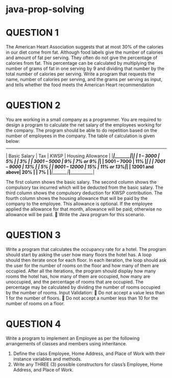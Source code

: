 # java-prop-solving

# QUESTION 1
The American Heart Association suggests that at most 30% of the calories in our diet come
from fat. Although food labels give the number of calories and amount of fat per serving.
They often do not give the percentage of calories from fat. This percentage can be calculated
by multiplying the number of grams of fat in one serving by 9 and dividing that number by
the total number of calories per serving. Write a program that requests the name, number of
calories per serving, and the grams per serving as input, and tells whether the food meets the
American Heart recommendation


# QUESTION 2
You are working in a small company as a programmer. You are required to design a program
to calculate the net salary of the employees working for the company. The program should be
able to do repetition based on the number of employees in the company. The table of
calculation is given below: 

   ____________________________________________________________ 
  |  Basic Salary   |  Tax  |    KWSP   |  Housing Allowance  |
  |_________________|_______|___________|_____________________| 
  |  1 – 3000       |  5%   |           |        3%           | 
  |  3001 – 5000    |  9%   |  7% or 9% |_____________________|
  |  5001 – 7000    |  11%  |___________|                     |
  |  7001 – 9000    |  13%  |           |      5%             |
  |  9001 – 12000   |  15%  | 11% or 13%|_____________________|
  |  12001 and above|  20%  |           |         7%          |
  |_________________|_______|___________|_____________________|  

  The first column shows the basic salary. The second column shows the compulsory tax
incurred which will be deducted from the basic salary. The third column shows the
compulsory deduction for KWSP contribution. The fourth column shows the housing
allowance that will be paid by the company to the employee. This allowance is optional. If the
employee applied the allowance for that month, allowance will be paid; otherwise no
allowance will be paid.
 Write the Java program for this scenario. 

# QUESTION 3
Write a program that calculates the occupancy rate for a hotel. The program should start by
asking the user how many floors the hotel has. A loop should then iterate once for each floor.
In each iteration, the loop should ask the user for the number of rooms on the floor and how
many of them are occupied. After all the iterations, the program should display how many
rooms the hotel has, how many of them are occupied, how many are unoccupied, and the
percentage of rooms that are occupied. The percentage may be calculated by dividing the
number of rooms occupied by the number of rooms.
Input Validation:
  Do not accept a value less than 1 for the number of floors. 
  Do not accept a number less than 10 for the number of rooms on a floor. 



# QUESTION 4
Write a program to implement an Employee as per the following arrangements of classes
and members using inheritance.
1. Define the class Employee, Home Address, and Place of Work with their
instance variables and methods.
2. Write any THREE (3) possible constructors for class’s Employee, Home
Address, and Place of Work. 





